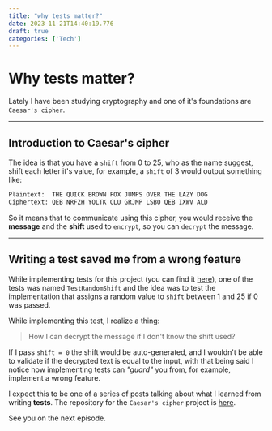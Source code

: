 ```yaml
---
title: "why tests matter?"
date: 2023-11-21T14:40:19.776
draft: true
categories: ['Tech']
---
```


# Why tests matter?

Lately I have been studying cryptography and one of it's foundations are `Caesar's cipher`.

--------------------------------
## Introduction to Caesar's cipher
The idea is that you have a `shift` from 0 to 25, who as the name suggest, shift each letter it's value,
for example, a `shift` of 3 would output something like:

```sh
Plaintext:  THE QUICK BROWN FOX JUMPS OVER THE LAZY DOG
Ciphertext: QEB NRFZH YOLTK CLU GRJMP LSBO QEB IXWV ALD
```

So it means that to communicate using this cipher,
you would receive the **message** and the **shift** used to `encrypt`, so you can `decrypt` the message.

--------------------------------
## Writing a test saved me from a wrong feature
While implementing tests for this project (you can find it [here](https://github.com/1garo/caesar_cipher/blob/main/caesar_test.go)),
one of the tests was named `TestRandomShift` and the idea was to test the implementation
that assigns a random value to `shift` between 1 and 25 if 0 was passed.

While implementing this test, I realize a thing:
> How I can decrypt the message if I don't know the shift used?

If I pass `shift = 0` the shift would be auto-generated, and I wouldn't be able to validate if the decrypted text is equal to the input,
with that being said I notice how implementing tests can _"guard"_ you from, for example, implement a wrong feature.

I expect this to be one of a series of posts talking about what I learned from writing **tests**.
The repository for the `Caesar's cipher` project is [here](https://github.com/1garo/caesar_cipher).

See you on the next episode.
